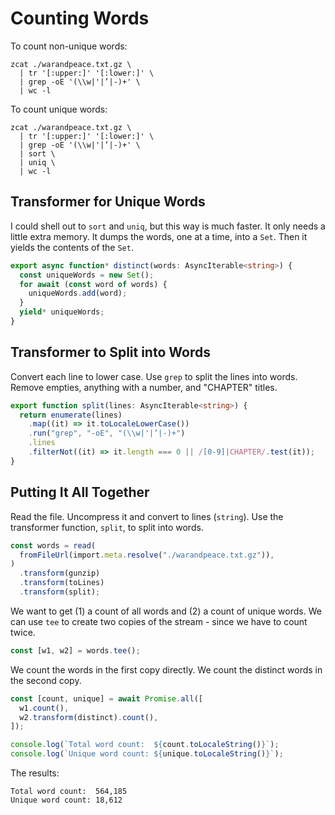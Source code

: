 # Counting Words

To count non-unique words:

```shell
zcat ./warandpeace.txt.gz \
  | tr '[:upper:]' '[:lower:]' \
  | grep -oE '(\\w|'|’|-)+' \
  | wc -l 
```

To count unique words:

```shell
zcat ./warandpeace.txt.gz \
  | tr '[:upper:]' '[:lower:]' \
  | grep -oE '(\\w|'|’|-)+' \
  | sort \
  | uniq \
  | wc -l
```

## Transformer for Unique Words

I could shell out to `sort` and `uniq`, but this way is much faster. It only needs a little extra memory.
It dumps the words, one at a time, into a `Set`. Then it yields the contents of the `Set`.

```typescript
export async function* distinct(words: AsyncIterable<string>) {
  const uniqueWords = new Set();
  for await (const word of words) {
    uniqueWords.add(word);
  }
  yield* uniqueWords;
}
```

## Transformer to Split into Words

Convert each line to lower case. Use `grep` to split the lines into words. Remove 
empties, anything with a number, and "CHAPTER" titles.

```typescript
export function split(lines: AsyncIterable<string>) {
  return enumerate(lines)
    .map((it) => it.toLocaleLowerCase())
    .run("grep", "-oE", "(\\w|'|’|-)+")
    .lines
    .filterNot((it) => it.length === 0 || /[0-9]|CHAPTER/.test(it));
}
```

## Putting It All Together

Read the file. Uncompress it and convert to lines (`string`). Use the transformer function, `split`, to split into words. 

```typescript
const words = read(
  fromFileUrl(import.meta.resolve("./warandpeace.txt.gz")),
)
  .transform(gunzip)
  .transform(toLines)
  .transform(split);
```

We want to get (1) a count of all words and (2) a count of unique words. We can use `tee` to create two copies of the stream - since we have to count twice.

```typescript
const [w1, w2] = words.tee();
```

We count the words in the first copy directly. We count the distinct words in the second copy.

```typescript
const [count, unique] = await Promise.all([
  w1.count(),
  w2.transform(distinct).count(),
]);

console.log(`Total word count:  ${count.toLocaleString()}`);
console.log(`Unique word count: ${unique.toLocaleString()}`);
```

The results:

```
Total word count:  564,185
Unique word count: 18,612
```
